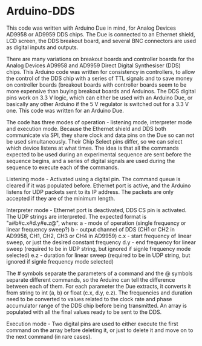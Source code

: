 # Arduino-DDS

This code was written with Arduino Due in mind, for Analog Devices AD9958 or AD9959 DDS chips. The Due is connected to an Ethernet shield, LCD screen, the DDS breakout board, and several BNC connectors are used as digital inputs and outputs.

There are many variations on breakout boards and controller boards for the Analog Devices AD9958 and AD9959 Direct Digital Synthesiser (DDS) chips. This Arduino code was written for consistency in controllers, to allow the control of the DDS chip with a series of TTL signals and to save money on controller boards (breakout boards with controller boards seem to be more expensive than buying breakout boards and Arduinos. The DDS digital pins work on 3.3 V logic, which can either be used with an Arduino Due, or basically any other Arduino if the 5 V regulator is switched out for a 3.3 V one. This code was written for an Arduino Due.

The code has three modes of operation - listening mode, interpreter mode and execution mode. Because the Ethernet shield and DDS both communicate via SPI, they share clock and data pins on the Due so can not be used simultaneously. Their Chip Select pins differ, so we can select which device listens at what times. 
The idea is that all the commands expected to be used during an experimental sequence are sent before the sequence begins, and a series of digital signals are used during the sequence to execute each of the commands.

Listening mode - Activated using a digital pin. The command queue is cleared if it was populated before. Ethernet port is active, and the Arduino listens for UDP packets sent to its IP address. The packets are only accepted if they are of the minimum length.

Interpreter mode - Ethernet port is deactivated, DDS CS pin is activated. The UDP strings are interpreted. The expected format is "a#b#c.x#d.y#e.z@", where:
a - mode of operation (single frequency or linear frequency sweep?)
b - output channel of DDS (CH1 or CH2 in AD9958, CH1, CH2, CH3 or CH4 in AD9959)
c.x - start frequency of linear sweep, or just the desired constant frequency 
d.y - end frequency for linear sweep (required to be in UDP string, but ignored if signle frequency mode selected)
e.z - duration for linear sweep (required to be in UDP string, but ignored if signle frequency mode selected)

The # symbols separate the parameters of a command and the @ symbols separate different commands, so the Arduino can tell the difference between each of them. For each parameter the Due extracts, it converts it from string to int (a, b) or float (c.x, d.y, e.z). The frequencies and duration need to be converted to values related to the clock rate and phase accumulator range of the DDS chip before being transmitted. An array is populated with all the final values ready to be sent to the DDS.

Execution mode - Two digital pins are used to either execute the first command on the array before deleting it, or just to delete it and move on to the next command (in rare cases). 
